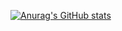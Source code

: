 [![Anurag's GitHub stats](https://github-readme-stats.vercel.app/api?username=SAADSULEMAN053)](https://github.com/SAADSULEMAN053/github-readme-stats)

